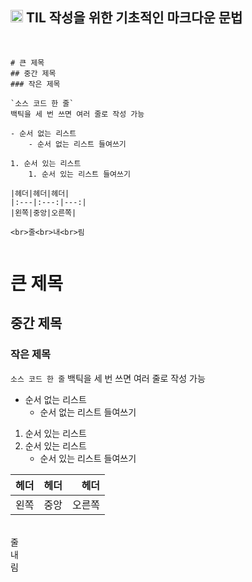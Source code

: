 ## <img src="https://raw.githubusercontent.com/Tarikul-Islam-Anik/Animated-Fluent-Emojis/master/Emojis/People%20with%20professions/Baby%20Angel%20Light%20Skin%20Tone.png" alt="Baby Angel Light Skin Tone" width="20" height="20" /> TIL 작성을 위한 기초적인 마크다운 문법
<br>


```
# 큰 제목
## 중간 제목
### 작은 제목

`소스 코드 한 줄`
백틱을 세 번 쓰면 여러 줄로 작성 가능

- 순서 없는 리스트
    - 순서 없는 리스트 들여쓰기

1. 순서 있는 리스트
    1. 순서 있는 리스트 들여쓰기

|헤더|헤더|헤더|
|:---|:---:|---:|
|왼쪽|중앙|오른쪽|

<br>줄<br>내<br>림


```
# 큰 제목
## 중간 제목
### 작은 제목

`소스 코드 한 줄`
백틱을 세 번 쓰면 여러 줄로 작성 가능

- 순서 없는 리스트
    - 순서 없는 리스트 들여쓰기

1. 순서 있는 리스트
2. 순서 있는 리스트
    - 순서 있는 리스트 들여쓰기

|헤더|헤더|헤더|
|:---|:---:|---:|
|왼쪽|중앙|오른쪽|

<br>줄<br>내<br>림